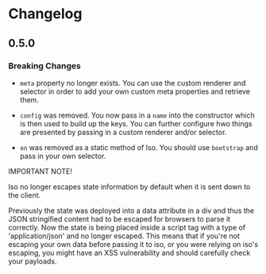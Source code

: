 # Changelog

## 0.5.0

### Breaking Changes

* `meta` property no longer exists. You can use the custom renderer and selector in order to add your own
custom meta properties and retrieve them.

* `config` was removed. You now pass in a `name` into the constructor which is then used to build up the keys.
You can further configure hwo things are presented by passing in a custom renderer and/or selector.

* `on` was removed as a static method of Iso. You should use `bootstrap` and pass in your own selector.

IMPORTANT NOTE!

Iso no longer escapes state information by default when it is sent down to the client.

Previously the state was deployed into a data attribute in a div and thus the JSON stringified content had to be escaped for browsers to parse it correctly.
Now the state is being placed inside a script tag with a type of 'application/json' and no longer escaped. This means that if you're not escaping your own data
before passing it to iso, or you were relying on iso's escaping, you might have an XSS vulnerability and should carefully check your payloads.
